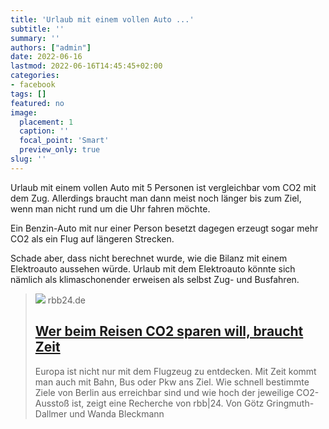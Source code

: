```yaml
---
title: 'Urlaub mit einem vollen Auto ...'
subtitle: ''
summary: ''
authors: ["admin"]
date: 2022-06-16
lastmod: 2022-06-16T14:45:45+02:00
categories:
- facebook
tags: []
featured: no
image:
  placement: 1
  caption: ''
  focal_point: 'Smart'
  preview_only: true
slug: ''
---
```

Urlaub mit einem vollen Auto mit 5 Personen ist vergleichbar vom CO2 mit dem Zug. Allerdings braucht man dann meist noch länger bis zum Ziel, wenn man nicht rund um die Uhr fahren möchte.

Ein Benzin-Auto mit nur einer Person besetzt dagegen erzeugt sogar mehr CO2 als ein Flug auf längeren Strecken. 

Schade aber, dass nicht berechnet wurde, wie die Bilanz mit einem Elektroauto aussehen würde. Urlaub mit dem Elektroauto könnte sich nämlich als klimaschonender erweisen als selbst Zug- und Busfahren.
> [![](https://www.rbb24.de/content/dam/rbb/rbb/rbb24/2022/2022_06/sonstige/bahn-grafik.jpg.jpg/size=708x398.jpg)](https://www.rbb24.de/panorama/beitrag/2022/06/reisen-europa-bahn-bus-auto-flugzeug-co2.html)
> rbb24.de
> ## [Wer beim Reisen CO2 sparen will, braucht Zeit](https://www.rbb24.de/panorama/beitrag/2022/06/reisen-europa-bahn-bus-auto-flugzeug-co2.html)
>
>Europa ist nicht nur mit dem Flugzeug zu entdecken. Mit Zeit kommt man auch mit Bahn, Bus oder Pkw ans Ziel. Wie schnell bestimmte Ziele von Berlin aus erreichbar sind und wie hoch der jeweilige CO2-Ausstoß ist, zeigt eine Recherche von rbb|24. Von Götz Gringmuth-Dallmer und Wanda Bleckmann

